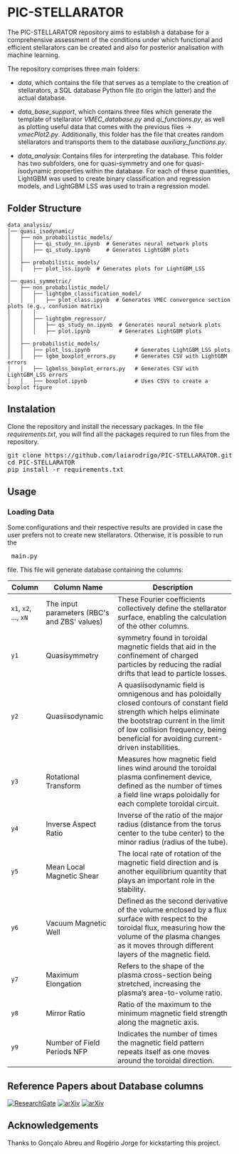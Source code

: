 # PIC-STELLARATOR
The PIC-STELLARATOR repository aims to establish a database for a comprehensive assessment of the conditions under which functional and efficient stellarators can be created and also for posterior analisation with machine learning.

The repository comprises three main folders:
* *data*, which contains the file that serves as a template to the creation of stellarators, a SQL database Python file (to origin the latter) and the actual database.

* *data_base_support*, which contains three files which generate the template of stellarator *VMEC_database.py* and *qi_functions.py*, as well as plotting useful data that comes with the previous files -> *vmecPlot2.py*. Additionally, this folder has the file that creates random stellarators and transports them to the database *auxiliary_functions.py*.

* *data_analysis*: Contains files for interpreting the database. This folder has two subfolders, one for quasi-symmetry and one for quasi-isodynamic properties within the database. For each of these quantities, LightGBM was used to create binary classification and regression models, and LightGBM LSS was used to train a regression model.

## Folder Structure
```
data_analysis/
│── quasi_isodynamic/
│   ├── non_probabilistic_models/
│   │   ├── qi_study_nn.ipynb  # Generates neural network plots
│   │   ├── qi_study.ipynb     # Generates LightGBM plots
│   │
│   ├── probabilistic_models/
│   │   ├── plot_lss.ipynb  # Generates plots for LightGBM_LSS
│
│── quasi_symmetric/
│   ├── non_probabilistic_model/
│   │   ├── lightgbm_classification_model/
│   │   │   ├── plot_class.ipynb  # Generates VMEC convergence section plots (e.g., confusion matrix)
│   │   │
│   │   ├── lightgbm_regressor/
│   │   │   ├── qs_study_nn.ipynb  # Generates neural network plots
│   │   │   ├── plot.ipynb         # Generates LightGBM plots
│   │
│   ├── probabilistic_models/
│   │   ├── plot_lss.ipynb              # Generates LightGBM_LSS plots
│   │   ├── lgbm_boxplot_errors.py      # Generates CSV with LightGBM errors
│   │   ├── lgbmlss_boxplot_errors.py   # Generates CSV with LightGBM_LSS errors
│   │   ├── boxplot.ipynb               # Uses CSVs to create a boxplot figure
```

## Instalation
Clone the repository and install the necessary packages. In the file *requirements.txt*, you will find all the packages required to run files from the repository.
<pre>
git clone https://github.com/laiarodrigo/PIC-STELLARATOR.git
cd PIC-STELLARATOR
pip install -r requirements.txt
</pre>

## Usage
### Loading Data
Some configurations and their respective results are provided in case the user prefers not to create new stellarators. Otherwise, it is possible to run the <pre> main.py </pre> file. This file will generate database containing the columns:

| Column | Column Name | Description |
|-------------|-------------|-------------|
| `x1`, `x2`, ..., `xN` | The input parameters (RBC's and ZBS' values) | These Fourier coefficients collectively define the stellarator surface, enabling the calculation of the other columns. |
| `y1` | Quasisymmetry | symmetry found in toroidal magnetic fields that aid in the confinement of charged particles by reducing the radial drifts that lead to particle losses. |
| `y2` | Quasiisodynamic |  A quasiisodynamic field is omnigenous and has poloidally closed contours of constant field strength which helps eliminate the bootstrap current in the limit of low collision frequency, being beneficial for avoiding current-driven instabilities. |
| `y3` | Rotational Transform | Measures how magnetic field lines wind around the toroidal plasma confinement device, defined as the number of times a field line wraps poloidally for each complete toroidal circuit. |
| `y4` | Inverse Aspect Ratio |  Inverse of the ratio of the major radius (distance from the torus center to the tube center) to the minor radius (radius of the tube). |
| `y5` | Mean Local Magnetic Shear | The local rate of rotation of the magnetic field direction and is another equilibrium quantity that plays an important role in the stability. |
| `y6` | Vacuum Magnetic Well | Defined as the second derivative of the volume enclosed by a flux surface with respect to the toroidal flux, measuring how the volume of the plasma changes as it moves through different layers of the magnetic field. |
| `y7` | Maximum Elongation | Refers to the shape of the plasma cross-section being stretched, increasing the plasma’s area-to-volume ratio. |
| `y8` | Mirror Ratio | Ratio of the maximum to the minimum magnetic field strength along the magnetic axis. |
| `y9` | Number of Field Periods NFP | Indicates the number of times the magnetic field pattern repeats itself as one moves around the toroidal direction. |


## Reference Papers about Database columns

[![ResearchGate](https://img.shields.io/badge/ResearchGate-Magnetic_fields_with_precise_quasisymmetry-brightgreen)](https://www.researchgate.net/publication/353791041_Magnetic_fields_with_precise_quasisymmetry)
[![arXiv](https://img.shields.io/badge/arXiv-2211.09829-brightgreen)](https://arxiv.org/abs/2211.09829)
[![arXiv](https://img.shields.io/badge/arXiv-2006.14881-brightgreen)](https://arxiv.org/abs/2006.14881)


## Acknowledgements
Thanks to Gonçalo Abreu and Rogério Jorge for kickstarting this project.
